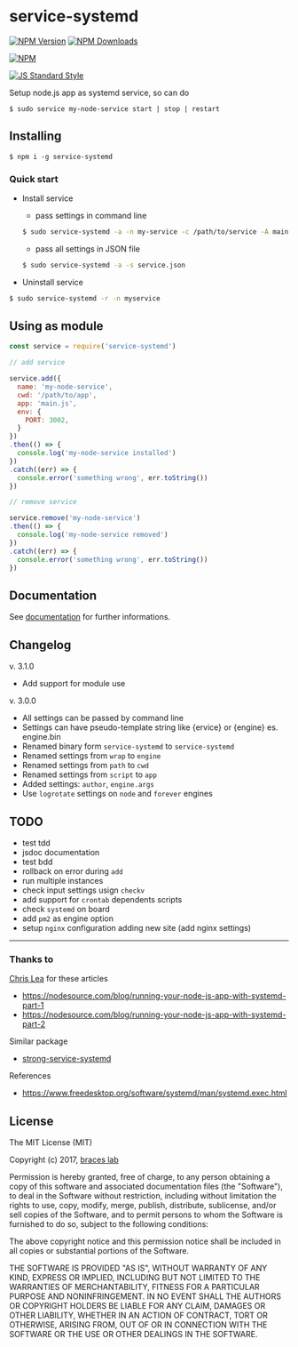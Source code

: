 # service-systemd

[![NPM Version](http://img.shields.io/npm/v/service-systemd.svg?style=flat)](https://www.npmjs.org/package/service-systemd)
[![NPM Downloads](https://img.shields.io/npm/dm/service-systemd.svg?style=flat)](https://www.npmjs.org/package/service-systemd)

[![NPM](https://nodei.co/npm-dl/service-systemd.png)](https://nodei.co/npm/service-systemd/)

[![JS Standard Style](https://img.shields.io/badge/code%20style-standard-brightgreen.svg)](http://standardjs.com/)

Setup node.js app as systemd service, so can do 

```
$ sudo service my-node-service start | stop | restart
```

## Installing

```
$ npm i -g service-systemd
```

### Quick start

- Install service

  + pass settings in command line
  ````bash
  $ sudo service-systemd -a -n my-service -c /path/to/service -A main.js
  ````

  + pass all settings in JSON file
  ````bash
  $ sudo service-systemd -a -s service.json
  ````

- Uninstall service

````bash
$ sudo service-systemd -r -n myservice
````

## Using as module

````js
const service = require('service-systemd')

// add service

service.add({
  name: 'my-node-service',
  cwd: '/path/to/app',
  app: 'main.js',
  env: {
    PORT: 3002,
  }
})
.then(() => {
  console.log('my-node-service installed')
})
.catch((err) => {
  console.error('something wrong', err.toString())
})

// remove service

service.remove('my-node-service')
.then(() => {
  console.log('my-node-service removed')
})
.catch((err) => {
  console.error('something wrong', err.toString())
})

````

## Documentation

See [documentation](./doc/README.md) for further informations.

## Changelog

v. 3.1.0

- Add support for module use

v. 3.0.0

- All settings can be passed by command line
- Settings can have pseudo-template string like {ervice} or {engine} es. engine.bin
- Renamed binary form ``service-systemd`` to ``service-systemd``
- Renamed settings from ``wrap`` to ``engine``
- Renamed settings from ``path`` to ``cwd``
- Renamed settings from ``script`` to ``app``
- Added settings: ``author``, ``engine.args``
- Use ``logrotate`` settings on ``node`` and ``forever`` engines

## TODO

- test tdd
- jsdoc documentation
- test bdd
- rollback on error during ``add``
- run multiple instances
- check input settings usign ``checkv``
- add support for ``crontab`` dependents scripts
- check ``systemd`` on board
- add ``pm2`` as engine option
- setup ``nginx`` configuration adding new site (add nginx settings)

---

### Thanks to

[Chris Lea](https://github.com/chrislea) for these articles
- https://nodesource.com/blog/running-your-node-js-app-with-systemd-part-1
- https://nodesource.com/blog/running-your-node-js-app-with-systemd-part-2

Similar package  
- [strong-service-systemd](https://github.com/strongloop/strong-service-systemd)

References  
- https://www.freedesktop.org/software/systemd/man/systemd.exec.html


## License

The MIT License (MIT)

Copyright (c) 2017, [braces lab](https://braceslab.com)

Permission is hereby granted, free of charge, to any person obtaining a copy
of this software and associated documentation files (the "Software"), to deal
in the Software without restriction, including without limitation the rights
to use, copy, modify, merge, publish, distribute, sublicense, and/or sell
copies of the Software, and to permit persons to whom the Software is
furnished to do so, subject to the following conditions:

The above copyright notice and this permission notice shall be included in all
copies or substantial portions of the Software.

THE SOFTWARE IS PROVIDED "AS IS", WITHOUT WARRANTY OF ANY KIND, EXPRESS OR
IMPLIED, INCLUDING BUT NOT LIMITED TO THE WARRANTIES OF MERCHANTABILITY,
FITNESS FOR A PARTICULAR PURPOSE AND NONINFRINGEMENT. IN NO EVENT SHALL THE
AUTHORS OR COPYRIGHT HOLDERS BE LIABLE FOR ANY CLAIM, DAMAGES OR OTHER
LIABILITY, WHETHER IN AN ACTION OF CONTRACT, TORT OR OTHERWISE, ARISING FROM,
OUT OF OR IN CONNECTION WITH THE SOFTWARE OR THE USE OR OTHER DEALINGS IN THE
SOFTWARE.
